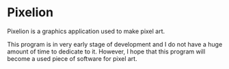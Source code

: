 # Pixelion

Pixelion is a graphics application used to make pixel art.

This program is in very early stage of development and I do not have a huge amount of time to dedicate to it.
However, I hope that this program will become a used piece of software for pixel art.
